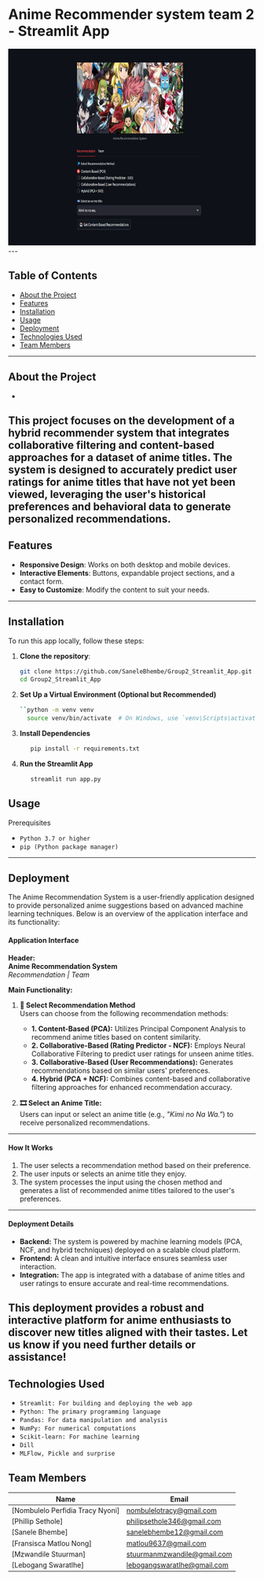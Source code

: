 # Anime Recommender system team 2 - Streamlit App

<div id="s_image" align="center">
  <img src="Streamlit app screenshot.jpeg" width="850" height="400" alt=""/>
</div>
---

## Table of Contents
- [About the Project](#about-the-project)
- [Features](#features)
- [Installation](#installation)
- [Usage](#usage)
- [Deployment](#deployment)
- [Technologies Used](#technologies-used)
- [Team Members](#team-members)
---

## About the Project <a class="anchor" id="about-the-project"></a> 
-
This project focuses on the development of a hybrid recommender system that integrates collaborative filtering and content-based approaches for a dataset of anime titles. The system is designed to accurately predict user ratings for anime titles that have not yet been viewed, leveraging the user's historical preferences and behavioral data to generate personalized recommendations.
---

## Features <a class="anchor" id="features"></a>
- **Responsive Design**: Works on both desktop and mobile devices.
- **Interactive Elements**: Buttons, expandable project sections, and a contact form.
- **Easy to Customize**: Modify the content to suit your needs.

---

## Installation <a class="anchor" id="installation"></a>
To run this app locally, follow these steps:

1. **Clone the repository**:
   ```bash
   git clone https://github.com/SaneleBhembe/Group2_Streamlit_App.git
   cd Group2_Streamlit_App
2. **Set Up a Virtual Environment (Optional but Recommended)**
   ```bash
   ``python -m venv venv
     source venv/bin/activate  # On Windows, use `venv\Scripts\activate`
3. **Install Dependencies**
   ```bash
      pip install -r requirements.txt

4. **Run the Streamlit App**
   ```bash
      streamlit run app.py

## Usage <a class="anchor" id="usage"></a>
Prerequisites
- `Python 3.7 or higher`
- `pip (Python package manager)`
---
## Deployment <a class="anchor" id="deployment"></a>

The Anime Recommendation System is a user-friendly application designed to provide personalized anime suggestions based on advanced machine learning techniques. Below is an overview of the application interface and its functionality:

#### **Application Interface**

**Header:**  
**Anime Recommendation System**  
*Recommendation | Team*  

**Main Functionality:**  

1. **🔎 Select Recommendation Method**  
   Users can choose from the following recommendation methods:  
   - **1. Content-Based (PCA):** Utilizes Principal Component Analysis to recommend anime titles based on content similarity.  
   - **2. Collaborative-Based (Rating Predictor - NCF):** Employs Neural Collaborative Filtering to predict user ratings for unseen anime titles.  
   - **3. Collaborative-Based (User Recommendations):** Generates recommendations based on similar users' preferences.  
   - **4. Hybrid (PCA + NCF):** Combines content-based and collaborative filtering approaches for enhanced recommendation accuracy.  

2. **🎞️ Select an Anime Title:**  
   Users can input or select an anime title (e.g., *"Kimi no Na Wa."*) to receive personalized recommendations.  

---

#### **How It Works**  
1. The user selects a recommendation method based on their preference.  
2. The user inputs or selects an anime title they enjoy.  
3. The system processes the input using the chosen method and generates a list of recommended anime titles tailored to the user's preferences.  

---

#### **Deployment Details**  
- **Backend:** The system is powered by machine learning models (PCA, NCF, and hybrid techniques) deployed on a scalable cloud platform.  
- **Frontend:** A clean and intuitive interface ensures seamless user interaction.  
- **Integration:** The app is integrated with a database of anime titles and user ratings to ensure accurate and real-time recommendations.  


This deployment provides a robust and interactive platform for anime enthusiasts to discover new titles aligned with their tastes. Let us know if you need further details or assistance!
---
## Technologies Used <a class="anchor" id="technologies-used"></a>
- `Streamlit: For building and deploying the web app`
- `Python: The primary programming language`
- `Pandas: For data manipulation and analysis`
- `NumPy: For numerical computations`
- `Scikit-learn: For machine learning`
- `Dill`
- `MLFlow, Pickle and surprise `

## Team Members<a class="anchor" id="team-members"></a>

| Name                                                                                        |  Email              
|---------------------------------------------------------------------------------------------|--------------------             
|[Nombulelo Perfidia Tracy Nyoni]                                                             |	nombulelotracy@gmail.com
|[Phillip	Sethole]                                                                            |	philipsethole346@gmail.com
|[Sanele Bhembe] 	                                                                            | sanelebhembe12@gmail.com
|[Fransisca Matlou Nong]	                                                                    | matlou9637@gmail.com
|[Mzwandile Stuurman]	                                                                        | stuurmanmzwandile@gmail.com
|[Lebogang Swaratlhe]	                                                                        | lebogangswaratlhe@gmail.com

